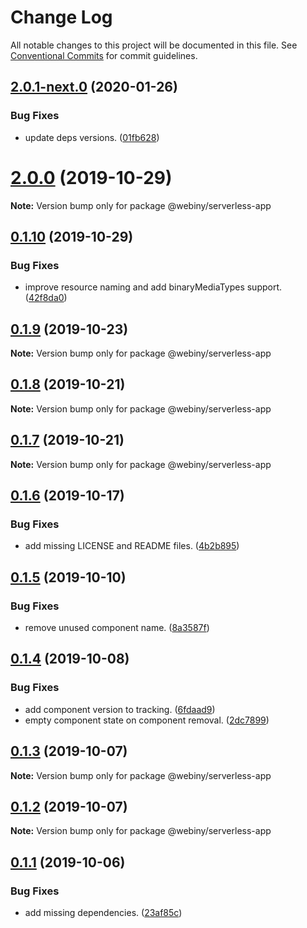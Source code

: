 # Change Log

All notable changes to this project will be documented in this file.
See [Conventional Commits](https://conventionalcommits.org) for commit guidelines.

## [2.0.1-next.0](https://github.com/webiny/webiny-js/compare/@webiny/serverless-app@2.0.0...@webiny/serverless-app@2.0.1-next.0) (2020-01-26)


### Bug Fixes

* update deps versions. ([01fb628](https://github.com/webiny/webiny-js/commit/01fb628cb710220485ce8df94b687eb3bcd4f66f))





# [2.0.0](https://github.com/Webiny/webiny-js/compare/@webiny/serverless-app@0.1.10...@webiny/serverless-app@2.0.0) (2019-10-29)

**Note:** Version bump only for package @webiny/serverless-app





## [0.1.10](https://github.com/Webiny/webiny-js/compare/@webiny/serverless-app@0.1.9...@webiny/serverless-app@0.1.10) (2019-10-29)


### Bug Fixes

* improve resource naming and add binaryMediaTypes support. ([42f8da0](https://github.com/Webiny/webiny-js/commit/42f8da0))





## [0.1.9](https://github.com/Webiny/webiny-js/compare/@webiny/serverless-app@0.1.8...@webiny/serverless-app@0.1.9) (2019-10-23)

**Note:** Version bump only for package @webiny/serverless-app





## [0.1.8](https://github.com/Webiny/webiny-js/compare/@webiny/serverless-app@0.1.7...@webiny/serverless-app@0.1.8) (2019-10-21)

**Note:** Version bump only for package @webiny/serverless-app





## [0.1.7](https://github.com/Webiny/webiny-js/compare/@webiny/serverless-app@0.1.6...@webiny/serverless-app@0.1.7) (2019-10-21)

**Note:** Version bump only for package @webiny/serverless-app





## [0.1.6](https://github.com/Webiny/webiny-js/compare/@webiny/serverless-app@0.1.5...@webiny/serverless-app@0.1.6) (2019-10-17)


### Bug Fixes

* add missing LICENSE and README files. ([4b2b895](https://github.com/Webiny/webiny-js/commit/4b2b895))





## [0.1.5](https://github.com/Webiny/webiny-js/compare/@webiny/serverless-app@0.1.4...@webiny/serverless-app@0.1.5) (2019-10-10)


### Bug Fixes

* remove unused component name. ([8a3587f](https://github.com/Webiny/webiny-js/commit/8a3587f))





## [0.1.4](https://github.com/Webiny/webiny-js/compare/@webiny/serverless-app@0.1.3...@webiny/serverless-app@0.1.4) (2019-10-08)


### Bug Fixes

* add component version to tracking. ([6fdaad9](https://github.com/Webiny/webiny-js/commit/6fdaad9))
* empty component state on component removal. ([2dc7899](https://github.com/Webiny/webiny-js/commit/2dc7899))





## [0.1.3](https://github.com/Webiny/webiny-js/compare/@webiny/serverless-app@0.1.2...@webiny/serverless-app@0.1.3) (2019-10-07)

**Note:** Version bump only for package @webiny/serverless-app





## [0.1.2](https://github.com/Webiny/webiny-js/compare/@webiny/serverless-app@0.1.1...@webiny/serverless-app@0.1.2) (2019-10-07)

**Note:** Version bump only for package @webiny/serverless-app





## [0.1.1](https://github.com/Webiny/webiny-js/compare/@webiny/serverless-app@0.1.0...@webiny/serverless-app@0.1.1) (2019-10-06)


### Bug Fixes

* add missing dependencies. ([23af85c](https://github.com/Webiny/webiny-js/commit/23af85c))
